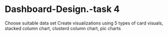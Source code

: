 # Dashboard-Design.-task 4
Choose suitable data set 
Create visualizations using 5 types of card visuals, stacked column chart, clusterd column chart, pic charts


